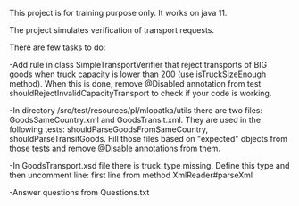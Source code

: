 This project is for training purpose only. It works on java 11.

The project simulates verification of transport requests.

There are few tasks to do:

-Add rule in class SimpleTransportVerifier that reject transports of 
BIG goods when truck capacity is lower than 200 (use isTruckSizeEnough method).
When this is done, remove @Disabled annotation from test shouldRejectInvalidCapacityTransport
to check if your code is working.

-In directory /src/test/resources/pl/mlopatka/utils there are two files: GoodsSameCountry.xml 
and GoodsTransit.xml. They are used in the following tests: shouldParseGoodsFromSameCountry, 
shouldParseTransitGoods. Fill those files based on "expected" objects from those tests and
remove @Disable annotations from them.

-In GoodsTransport.xsd file there is truck_type missing. Define this type and then uncomment
line: first line from method XmlReader#parseXml

-Answer questions from Questions.txt

